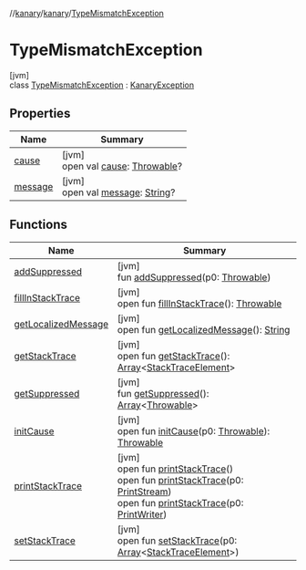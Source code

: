 //[kanary](../../../index.md)/[kanary](../index.md)/[TypeMismatchException](index.md)

# TypeMismatchException

[jvm]\
class [TypeMismatchException](index.md) : [KanaryException](../-kanary-exception/index.md)

## Properties

| Name | Summary |
|---|---|
| [cause](../-missing-protocol-exception/index.md#-654012527%2FProperties%2F-1216412040) | [jvm]<br>open val [cause](../-missing-protocol-exception/index.md#-654012527%2FProperties%2F-1216412040): [Throwable](https://kotlinlang.org/api/latest/jvm/stdlib/kotlin/-throwable/index.html)? |
| [message](../-missing-protocol-exception/index.md#1824300659%2FProperties%2F-1216412040) | [jvm]<br>open val [message](../-missing-protocol-exception/index.md#1824300659%2FProperties%2F-1216412040): [String](https://kotlinlang.org/api/latest/jvm/stdlib/kotlin/-string/index.html)? |

## Functions

| Name | Summary |
|---|---|
| [addSuppressed](../-missing-protocol-exception/index.md#282858770%2FFunctions%2F-1216412040) | [jvm]<br>fun [addSuppressed](../-missing-protocol-exception/index.md#282858770%2FFunctions%2F-1216412040)(p0: [Throwable](https://kotlinlang.org/api/latest/jvm/stdlib/kotlin/-throwable/index.html)) |
| [fillInStackTrace](../-missing-protocol-exception/index.md#-1102069925%2FFunctions%2F-1216412040) | [jvm]<br>open fun [fillInStackTrace](../-missing-protocol-exception/index.md#-1102069925%2FFunctions%2F-1216412040)(): [Throwable](https://kotlinlang.org/api/latest/jvm/stdlib/kotlin/-throwable/index.html) |
| [getLocalizedMessage](../-missing-protocol-exception/index.md#1043865560%2FFunctions%2F-1216412040) | [jvm]<br>open fun [getLocalizedMessage](../-missing-protocol-exception/index.md#1043865560%2FFunctions%2F-1216412040)(): [String](https://kotlinlang.org/api/latest/jvm/stdlib/kotlin/-string/index.html) |
| [getStackTrace](../-missing-protocol-exception/index.md#2050903719%2FFunctions%2F-1216412040) | [jvm]<br>open fun [getStackTrace](../-missing-protocol-exception/index.md#2050903719%2FFunctions%2F-1216412040)(): [Array](https://kotlinlang.org/api/latest/jvm/stdlib/kotlin/-array/index.html)&lt;[StackTraceElement](https://docs.oracle.com/javase/8/docs/api/java/lang/StackTraceElement.html)&gt; |
| [getSuppressed](../-missing-protocol-exception/index.md#672492560%2FFunctions%2F-1216412040) | [jvm]<br>fun [getSuppressed](../-missing-protocol-exception/index.md#672492560%2FFunctions%2F-1216412040)(): [Array](https://kotlinlang.org/api/latest/jvm/stdlib/kotlin/-array/index.html)&lt;[Throwable](https://kotlinlang.org/api/latest/jvm/stdlib/kotlin/-throwable/index.html)&gt; |
| [initCause](../-missing-protocol-exception/index.md#-418225042%2FFunctions%2F-1216412040) | [jvm]<br>open fun [initCause](../-missing-protocol-exception/index.md#-418225042%2FFunctions%2F-1216412040)(p0: [Throwable](https://kotlinlang.org/api/latest/jvm/stdlib/kotlin/-throwable/index.html)): [Throwable](https://kotlinlang.org/api/latest/jvm/stdlib/kotlin/-throwable/index.html) |
| [printStackTrace](../-missing-protocol-exception/index.md#-1769529168%2FFunctions%2F-1216412040) | [jvm]<br>open fun [printStackTrace](../-missing-protocol-exception/index.md#-1769529168%2FFunctions%2F-1216412040)()<br>open fun [printStackTrace](../-missing-protocol-exception/index.md#1841853697%2FFunctions%2F-1216412040)(p0: [PrintStream](https://docs.oracle.com/javase/8/docs/api/java/io/PrintStream.html))<br>open fun [printStackTrace](../-missing-protocol-exception/index.md#1175535278%2FFunctions%2F-1216412040)(p0: [PrintWriter](https://docs.oracle.com/javase/8/docs/api/java/io/PrintWriter.html)) |
| [setStackTrace](../-missing-protocol-exception/index.md#2135801318%2FFunctions%2F-1216412040) | [jvm]<br>open fun [setStackTrace](../-missing-protocol-exception/index.md#2135801318%2FFunctions%2F-1216412040)(p0: [Array](https://kotlinlang.org/api/latest/jvm/stdlib/kotlin/-array/index.html)&lt;[StackTraceElement](https://docs.oracle.com/javase/8/docs/api/java/lang/StackTraceElement.html)&gt;) |
